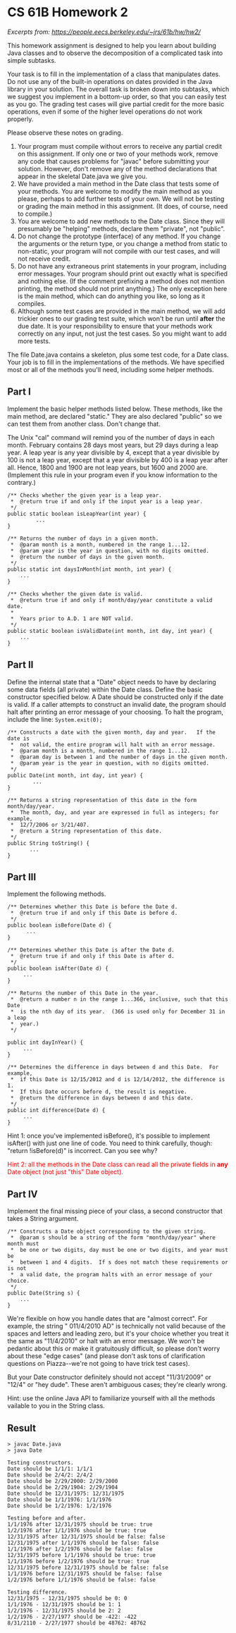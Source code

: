 # CS 61B  Homework 2

*Excerpts from: https://people.eecs.berkeley.edu/~jrs/61b/hw/hw2/*

This homework assignment is designed to help you learn about building Java
classes and to observe the decomposition of a complicated task into simple
subtasks.  

Your task is to fill in the implementation of a class that manipulates dates.
Do not use any of the built-in operations on dates provided in the Java library
in your solution.  The overall task is broken down into subtasks, which we
suggest you implement in a bottom-up order, so that you can easily test as you
go.  The grading test cases will give partial credit for the more basic
operations, even if some of the higher level operations do not work properly.

Please observe these notes on grading.

1. Your program must compile without errors to receive any partial credit on this assignment.
If only one or two of your methods work, remove any code that causes problems for "javac" before submitting your solution.
However, don't remove any of the method declarations that appear in the skeletal Date.java we give you.  
2. We have provided a main method in the Date class that tests some of your
    methods.  You are welcome to modify the main method as you please, perhaps
    to add further tests of your own.  We will not be testing or grading the
    main method in this assignment.  (It does, of course, need to compile.)  
3. You are welcome to add new methods to the Date class.  Since they will
   presumably be "helping" methods, declare them "private", not "public".  
4. Do not change the prototype (interface) of any method.  If you change
   the arguments or the return type, or you change a method from static to
   non-static, your program will not compile with our test cases, and will
   not receive credit.  
5. Do not have any extraneous print statements in your program, including
   error messages.  Your program should print out exactly what is specified
   and nothing else.  (If the comment prefixing a method does not mention
   printing, the method should not print anything.)  The only exception here
   is the main method, which can do anything you like, so long as it compiles.  
6. Although some test cases are provided in the main method, we will add
   trickier ones to our grading test suite, which won't be run until **after**
   the due date.  It is your responsibility to ensure that your methods work
   correctly on any input, not just the test cases.  So you might want to add
   more tests.  

The file Date.java contains a skeleton, plus some test code, for a Date class.
Your job is to fill in the implementations of the methods.  We have specified
most or all of the methods you'll need, including some helper methods.  

## Part I
Implement the basic helper methods listed below.  These methods, like the main
method, are declared "static."  They are also declared "public" so we can test
them from another class.  Don't change that.

The Unix "cal" command will remind you of the number of days in each month.
February contains 28 days most years, but 29 days during a leap year.  A leap
year is any year divisible by 4, except that a year divisible by 100 is not a
leap year, except that a year divisible by 400 is a leap year after all.
Hence, 1800 and 1900 are not leap years, but 1600 and 2000 are.  (Implement
this rule in your program even if you know information to the contrary.)

```{java}
/** Checks whether the given year is a leap year.
 *  @return true if and only if the input year is a leap year.
 */
public static boolean isLeapYear(int year) {
         ...
}

/** Returns the number of days in a given month.
 *  @param month is a month, numbered in the range 1...12.
 *  @param year is the year in question, with no digits omitted.
 *  @return the number of days in the given month.
 */
public static int daysInMonth(int month, int year) {
	...
}

/** Checks whether the given date is valid.
 *  @return true if and only if month/day/year constitute a valid date.
 *
 *  Years prior to A.D. 1 are NOT valid.
 */
public static boolean isValidDate(int month, int day, int year) {
	...
}
```

## Part II

Define the internal state that a "Date" object needs to have by declaring some
data fields (all private) within the Date class.  Define the basic constructor
specified below.  A Date should be constructed only if the date is valid.  If
a caller attempts to construct an invalid date, the program should halt after
printing an error message of your choosing.  To halt the program, include the
line: `System.exit(0);`

```{java}
/** Constructs a date with the given month, day and year.   If the date is
 *  not valid, the entire program will halt with an error message.
 *  @param month is a month, numbered in the range 1...12.
 *  @param day is between 1 and the number of days in the given month.
 *  @param year is the year in question, with no digits omitted.
 */
public Date(int month, int day, int year) {
        ...
}

/** Returns a string representation of this date in the form month/day/year.
 *  The month, day, and year are expressed in full as integers; for example,
 *  12/7/2006 or 3/21/407.
 *  @return a String representation of this date.
 */
public String toString() {
       ...
}
```
## Part III

Implement the following methods.

```{java}
/** Determines whether this Date is before the Date d.
 *  @return true if and only if this Date is before d. 
 */
public boolean isBefore(Date d) {
      ...
}

/** Determines whether this Date is after the Date d.
 *  @return true if and only if this Date is after d. 
 */
public boolean isAfter(Date d) {
     ...
}

/** Returns the number of this Date in the year.
 *  @return a number n in the range 1...366, inclusive, such that this Date
 *  is the nth day of its year.  (366 is used only for December 31 in a leap
 *  year.)
 */

public int dayInYear() {
     ...
}

/** Determines the difference in days between d and this Date.  For example,
 *  if this Date is 12/15/2012 and d is 12/14/2012, the difference is 1.
 *  If this Date occurs before d, the result is negative.
 *  @return the difference in days between d and this date.
 */
public int difference(Date d) {
     ...
}
```

Hint 1:  once you've implemented isBefore(), it's possible to implement
isAfter() with just one line of code.  You need to think carefully, though:
"return !isBefore(d)" is incorrect.  Can you see why?

<font color="red">Hint 2:  all the methods in the Date class can read all the private fields in
**any** Date object (not just "this" Date object).</font>

## Part IV
Implement the final missing piece of your class, a second constructor that
takes a String argument.

```{Java}
/** Constructs a Date object corresponding to the given string.
 *  @param s should be a string of the form "month/day/year" where month must
 *  be one or two digits, day must be one or two digits, and year must be
 *  between 1 and 4 digits.  If s does not match these requirements or is not
 *  a valid date, the program halts with an error message of your choice.
 */
public Date(String s) {
    ...
}
```
We're flexible on how you handle dates that are "almost correct".  For example,
the string "  011/4/2010 AD" is technically not valid because of the spaces and
letters and leading zero, but it's your choice whether you treat it the same as
"11/4/2010" or halt with an error message.  We won't be pedantic about this or
make it gratuitously difficult, so please don't worry about these "edge cases"
(and please don't ask tons of clarification questions on Piazza--we're not
going to have trick test cases).

But your Date constructor definitely should not accept "11/31/2009" or "12/4"
or "hey dude".  These aren't ambiguous cases; they're clearly wrong.

Hint:  use the online Java API to familiarize yourself with all the methods
vailable to you in the String class.

## Result  
```{bash}
> javac Date.java
> java Date

Testing constructors.
Date should be 1/1/1: 1/1/1
Date should be 2/4/2: 2/4/2
Date should be 2/29/2000: 2/29/2000
Date should be 2/29/1904: 2/29/1904
Date should be 12/31/1975: 12/31/1975
Date should be 1/1/1976: 1/1/1976
Date should be 1/2/1976: 1/2/1976

Testing before and after.
1/1/1976 after 12/31/1975 should be true: true
1/2/1976 after 1/1/1976 should be true: true
12/31/1975 after 12/31/1975 should be false: false
12/31/1975 after 1/1/1976 should be false: false
1/1/1976 after 1/2/1976 should be false: false
12/31/1975 before 1/1/1976 should be true: true
1/1/1976 before 1/2/1976 should be true: true
12/31/1975 before 12/31/1975 should be false: false
1/1/1976 before 12/31/1975 should be false: false
1/2/1976 before 1/1/1976 should be false: false

Testing difference.
12/31/1975 - 12/31/1975 should be 0: 0
1/1/1976 - 12/31/1975 should be 1: 1
1/2/1976 - 12/31/1975 should be 2: 2
1/2/1976 - 2/27/1977 should be -422: -422
8/31/2110 - 2/27/1977 should be 48762: 48762
```